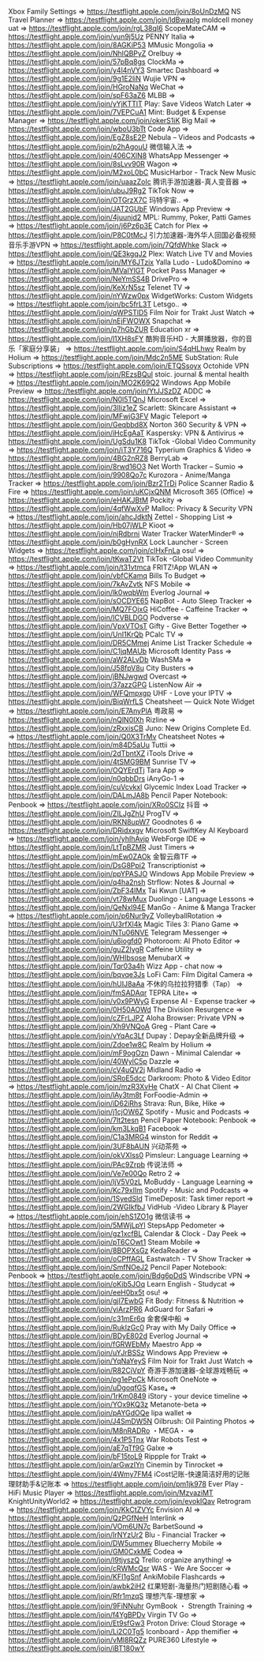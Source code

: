 Xbox Family Settings => https://testflight.apple.com/join/8oUnDzMQ
NS Travel Planner => https://testflight.apple.com/join/ldBwapIg
moldcell money uat => https://testflight.apple.com/join/rgL38qI6
ScopeMateCAM => https://testflight.apple.com/join/vun9j5Uz
PENNY Italia => https://testflight.apple.com/join/8AGKiP53
MMusic Mongolia => https://testflight.apple.com/join/NhlQBPyZ
Orelbuy => https://testflight.apple.com/join/57pBq8gs
ClockMa => https://testflight.apple.com/join/y4l4nVY3
Smartec Dashboard => https://testflight.apple.com/join/9g1E2liN
Wujie VPN => https://testflight.apple.com/join/HGroNaNq
WeChat => https://testflight.apple.com/join/spF63aZ6
MLBB => https://testflight.apple.com/join/yYjKTTlT
Play: Save Videos Watch Later => https://testflight.apple.com/join/7VEPCuA1
Mint: Budget & Expense Manager => https://testflight.apple.com/join/okerS1iK
Big Mail => https://testflight.apple.com/join/wboU3bTt
Code App => https://testflight.apple.com/join/EgZ8sE2P
Nebula – Videos and Podcasts => https://testflight.apple.com/join/p2hAgouU
微信输入法 => https://testflight.apple.com/join/406CXlN8
WhatsApp Messenger => https://testflight.apple.com/join/8sLvv90R
Wagon => https://testflight.apple.com/join/M2xoL0bC
MusicHarbor - Track New Music => https://testflight.apple.com/join/uaazZoIc
腾讯手游加速器-真人变音器 => https://testflight.apple.com/join/ubuJ9Rg2
TikTok Now => https://testflight.apple.com/join/OTGrzX7C
玛特宇宙.. => https://testflight.apple.com/join/JAT2GUbF
Windows App Preview => https://testflight.apple.com/join/4juunjd2
MPL: Rummy, Poker, Patti Games => https://testflight.apple.com/join/j6Pz6p3E
Catch for Plex => https://testflight.apple.com/join/P8C0tMcJ
引力加速器-海外华人回国必备视频音乐手游VPN => https://testflight.apple.com/join/7QfdWhke
Slack => https://testflight.apple.com/join/QE3kgqJ2
Plex: Watch Live TV and Movies => https://testflight.apple.com/join/MY6JTzix
Yalla Ludo - Ludo&Domino => https://testflight.apple.com/join/MVaIYlGT
Pocket Pass Manager => https://testflight.apple.com/join/NeYmSS4B
DrivePro => https://testflight.apple.com/join/KeXrN5sz
Telenet TV => https://testflight.apple.com/join/nYWzw0px
WidgetWorks: Custom Widgets => https://testflight.apple.com/join/bc5frL3T
Letsgo.. => https://testflight.apple.com/join/qWPSTlD5
Film Noir for Trakt Just Watch => https://testflight.apple.com/join/nEjFWOWX
Snapchat => https://testflight.apple.com/join/p7hGbZUR
Education xr => https://testflight.apple.com/join/l1XH8sFY
酷狗音乐HD - 大屏播放器，你的音乐「家庭分享装」 => https://testflight.apple.com/join/S4qHLhwv
Realm by Holium => https://testflight.apple.com/join/Mdc2n5ME
SubStation: Rule Subscriptions => https://testflight.apple.com/join/ETQSsoyx
Octohide VPN => https://testflight.apple.com/join/REzsBQul
stoic. journal & mental health => https://testflight.apple.com/join/MO2K69Q2
Windows App Mobile Preview => https://testflight.apple.com/join/YtJJSzDZ
ADDC => https://testflight.apple.com/join/N0l5TQnJ
Microsoft Excel => https://testflight.apple.com/join/3lIiz1eZ
Scarlett: Skincare Assistant => https://testflight.apple.com/join/MFwjG3FV
Magic Teleport => https://testflight.apple.com/join/Geqbbd8X
Norton 360 Security & VPN => https://testflight.apple.com/join/iHcEgAaT
Kaspersky: VPN & Antivirus => https://testflight.apple.com/join/UgSdu1K8
TikTok -Global Video Community => https://testflight.apple.com/join/iT3Y716Q
Typerium Graphics & Video => https://testflight.apple.com/join/4BG2nRZ8
BerryLab => https://testflight.apple.com/join/8rwd16O3
Net Worth Tracker – Sumio => https://testflight.apple.com/join/9908Qo7c
Kurozora - Anime/Manga Tracker => https://testflight.apple.com/join/Bzr2TrDi
Police Scanner Radio & Fire => https://testflight.apple.com/join/uKCjxQNM
Microsoft 365 (Office) => https://testflight.apple.com/join/eHAKJBtM
Pockity => https://testflight.apple.com/join/4qfWwXvP
Malloc: Privacy & Security VPN => https://testflight.apple.com/join/ahcJdktN
Zettel - Shopping List => https://testflight.apple.com/join/Hb07jWLP
Kioot => https://testflight.apple.com/join/njRdbrni
Water Tracker WaterMinder® => https://testflight.apple.com/join/b0gHynRX
Lock Launcher - Screen Widgets => https://testflight.apple.com/join/clHxFnLa
osu! => https://testflight.apple.com/join/tKwaT2Vt
TikTok -Global Video Community => https://testflight.apple.com/join/t31vtmca
FRITZ!App WLAN => https://testflight.apple.com/join/vbfCKamq
Bills To Budget => https://testflight.apple.com/join/7kAvZvtk
NFS Mobile => https://testflight.apple.com/join/lk0wqbWm
Everlog Journal => https://testflight.apple.com/join/sOCDYE65
NapBot - Auto Sleep Tracker => https://testflight.apple.com/join/MQ7FOjxG
HiCoffee - Caffeine Tracker => https://testflight.apple.com/join/ICVBLDGO
Podverse => https://testflight.apple.com/join/VpxVTOsT
Gifty - Give Better Together => https://testflight.apple.com/join/UnI1KrQb
PCalc TV => https://testflight.apple.com/join/DR5CMmej
Anime List Tracker Schedule => https://testflight.apple.com/join/C1jqMAUb
Microsoft Identity Pass => https://testflight.apple.com/join/aW2ALvDb
WashSMa => https://testflight.apple.com/join/J58fpV8u
City Busters => https://testflight.apple.com/join/jBNJwgwd
Overcast => https://testflight.apple.com/join/37azzGPG
ListenNow Air => https://testflight.apple.com/join/WFQmpxgp
UHF - Love your IPTV => https://testflight.apple.com/join/BiqWrfLS
Cheatsheet — Quick Note Widget => https://testflight.apple.com/join/E7AnyPlA
粤政易 => https://testflight.apple.com/join/nQlN0IXh
Rizline => https://testflight.apple.com/join/zRxxisCB
Juno: New Origins Complete Ed. => https://testflight.apple.com/join/Q0X3TrMv
Cheatsheet Notes => https://testflight.apple.com/join/m84D5aUu
Tuttii => https://testflight.apple.com/join/2dTbntXZ
iTools Drive => https://testflight.apple.com/join/4tSMG9BM
Sunrise TV => https://testflight.apple.com/join/OQYErdTj
Tara App => https://testflight.apple.com/join/n0qbbDrs
iAnyGo-1 => https://testflight.apple.com/join/cuVcvkxl
Glycemic Index Load Tracker => https://testflight.apple.com/join/DALmJA8b
Pencil Paper Notebook: Penbook => https://testflight.apple.com/join/XRo0SCIz
抖音 => https://testflight.apple.com/join/ZILJgZhU
ProgTV => https://testflight.apple.com/join/RKN8upW7
Goodnotes 6 => https://testflight.apple.com/join/DRidxxgv
Microsoft SwiftKey AI Keyboard => https://testflight.apple.com/join/yhIhAvjp
WebForge IDE => https://testflight.apple.com/join/LtTpBZMR
Just Timers => https://testflight.apple.com/join/mEw0ZAOk
金智云鼎TF => https://testflight.apple.com/join/DsG8Ppi2
Transcriptionist => https://testflight.apple.com/join/ppYPASJO
Windows App Mobile Preview => https://testflight.apple.com/join/q4ha2nsh
Strflow: Notes & Journal => https://testflight.apple.com/join/ZbF34IMx
Tai Kwun [UAT] => https://testflight.apple.com/join/vt78wMux
Duolingo - Language Lessons => https://testflight.apple.com/join/QeNxl94E
ManGo - Anime & Manga Tracker => https://testflight.apple.com/join/p6Nur9yZ
VolleyballRotation => https://testflight.apple.com/join/U3rfXl4k
Magic Tiles 3: Piano Game => https://testflight.apple.com/join/NTu06NVE
Telegram Messenger => https://testflight.apple.com/join/u6iogfd0
Photoroom: AI Photo Editor => https://testflight.apple.com/join/guZ2IygR
Caffeine Utility => https://testflight.apple.com/join/WHIbsose
MenubarX => https://testflight.apple.com/join/Tqr03a4h
Wizz App - chat now => https://testflight.apple.com/join/bqvqe3Js
LoFi Cam: Film Digital Camera => https://testflight.apple.com/join/hUIJ8aAa
不休的乌拉拉狩猎季（Tap） => https://testflight.apple.com/join/fmSADAqr
TEPRA Lite+ => https://testflight.apple.com/join/v0x9PWyG
Expense AI - Expense tracker => https://testflight.apple.com/join/0H50AOWd
The Division Resurgence => https://testflight.apple.com/join/cZFrLJPZ
Aloha Browser: Private VPN => https://testflight.apple.com/join/Xh9VNQoA
Greg - Plant Care => https://testflight.apple.com/join/vYqAc3Lf
Dupay：Depay全新品牌升级 => https://testflight.apple.com/join/Zdoe1w8C
Realm by Holium => https://testflight.apple.com/join/mF9ogOzn
Dawn - Minimal Calendar => https://testflight.apple.com/join/40WylC5p
Dazzle => https://testflight.apple.com/join/cV4uQV2j
Midland Radio => https://testflight.apple.com/join/SRoE5dcc
Darkroom: Photo & Video Editor => https://testflight.apple.com/join/mzR3XvHe
ChatX - AI Chat Client => https://testflight.apple.com/join/lAy3tm8t
ForFoodie-Admin => https://testflight.apple.com/join/iD62iRhs
Strava: Run, Bike, Hike => https://testflight.apple.com/join/j1cjOW6Z
Spotify - Music and Podcasts => https://testflight.apple.com/join/7lt2tesn
Pencil Paper Notebook: Penbook => https://testflight.apple.com/join/km3LkqB1
Facebook => https://testflight.apple.com/join/C1a3MRG4
winston for Reddit => https://testflight.apple.com/join/3UF8bAUN
兴动茶苑 => https://testflight.apple.com/join/okVXlss0
Pimsleur: Language Learning => https://testflight.apple.com/join/PAc9Zrpb
传说法师 => https://testflight.apple.com/join/Ve7e00Qo
Retro 2 => https://testflight.apple.com/join/IjV5V0zL
MoBuddy - Language Learning => https://testflight.apple.com/join/Kc79xIIm
Spotify - Music and Podcasts => https://testflight.apple.com/join/1SyedSId
TimeDeposit: Task timer report => https://testflight.apple.com/join/2WGIkfbJ
VidHub -Video Library & Player => https://testflight.apple.com/join/ehS1ZO1g
微信读书 => https://testflight.apple.com/join/5MWjLpYl
StepsApp Pedometer => https://testflight.apple.com/join/gz1xcfBL
Calendar & Clock - Day Peek => https://testflight.apple.com/join/pT6COwt1
Steam Mobile => https://testflight.apple.com/join/8BOPXsGz
KedaReader => https://testflight.apple.com/join/oCPffAGL
Eastwatch - TV Show Tracker => https://testflight.apple.com/join/SmfNOeJ2
Pencil Paper Notebook: Penbook => https://testflight.apple.com/join/Bdg6pDdS
Windscribe VPN => https://testflight.apple.com/join/oKib5JOq
Learn English - Studycat => https://testflight.apple.com/join/eeH0bx5t
osu! => https://testflight.apple.com/join/gjI7EwbG
Fit Body: Fitness & Nutrition => https://testflight.apple.com/join/yiArzPR6
AdGuard for Safari => https://testflight.apple.com/join/c31mEr6q
金套保中船 => https://testflight.apple.com/join/RukIzGc0
Pray with My Daily Office => https://testflight.apple.com/join/BDyE802d
Everlog Journal => https://testflight.apple.com/join/fGRWEbMy
Maestro App => https://testflight.apple.com/join/uYJrBSSz
Windows App Preview => https://testflight.apple.com/join/YqNaYeyS
Film Noir for Trakt Just Watch => https://testflight.apple.com/join/R82CjVpY
奇游手游加速器-全球游戏畅玩 => https://testflight.apple.com/join/pg1ePpCk
Microsoft OneNote => https://testflight.apple.com/join/uDgoqfGS
Kase₄ => https://testflight.apple.com/join/1rKm0849
iStory - your device timeline => https://testflight.apple.com/join/YOx9KQ3z
Metanote-beta => https://testflight.apple.com/join/pAYGdOQe
lipa wallet => https://testflight.apple.com/join/J4SmDW5N
Oilbrush: Oil Painting Photos => https://testflight.apple.com/join/M8nRADRo
・MEGA・ => https://testflight.apple.com/join/4x1P5Tnx
War Robots Test => https://testflight.apple.com/join/aE7qTf9G
Galxe => https://testflight.apple.com/join/bF15toL9
Rippple for Trakt => https://testflight.apple.com/join/arGwzIYn
Cinemin by Tinrocket => https://testflight.apple.com/join/4Wmy7FM4
iCost记账-快速简洁好用的记账理财助手&记账本 => https://testflight.apple.com/join/pm1jk978
Ever Play - HiFi Music Player => https://testflight.apple.com/join/MzvaziMT
KnightUnityWorld2 => https://testflight.apple.com/join/evokIQav
Retrogram => https://testflight.apple.com/join/KkCtZVYc
Envision AI => https://testflight.apple.com/join/QzPGfNeH
Interlink => https://testflight.apple.com/join/VOm6UN7c
BarbetSound => https://testflight.apple.com/join/IrNYzUr2
Blu - Financial Tracker => https://testflight.apple.com/join/DW5ummey
Bluecherry Mobile => https://testflight.apple.com/join/GM0CxkME
Codea => https://testflight.apple.com/join/I9tjyszQ
Trello: organize anything! => https://testflight.apple.com/join/cRWMcQsr
WAS - We Are Soccer => https://testflight.apple.com/join/KFI1gSnf
AnkiMobile Flashcards => https://testflight.apple.com/join/awbk2iH2
红果短剧-海量热门短剧随心看 => https://testflight.apple.com/join/Rfr1mzqS
理想汽车-理想家 => https://testflight.apple.com/join/9FiNNuhr
GymBook ・ Strength Training => https://testflight.apple.com/join/f4YgBPDv
Virgin TV Go => https://testflight.apple.com/join/Et9sfGw3
Proton Drive: Cloud Storage => https://testflight.apple.com/join/Li2C0Tg5
Iconboard - App themifier => https://testflight.apple.com/join/vMl8RQZz
PURE360 Lifestyle => https://testflight.apple.com/join/iBT180wY
